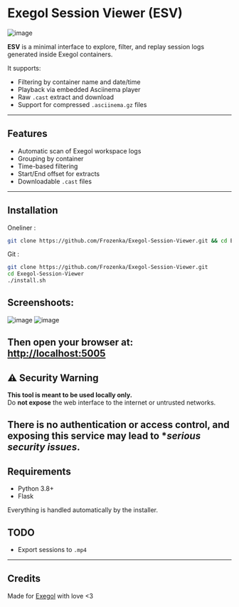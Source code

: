  
# Exegol Session Viewer (ESV)

![image](https://github.com/user-attachments/assets/ff03d2c2-e9a9-40ad-bb45-44243ae4326a)

**ESV** is a minimal interface to explore, filter, and replay session logs generated inside Exegol containers.

It supports:
- Filtering by container name and date/time
- Playback via embedded Asciinema player
- Raw `.cast` extract and download
- Support for compressed `.asciinema.gz` files

---

## Features

- Automatic scan of Exegol workspace logs
- Grouping by container
- Time-based filtering
- Start/End offset for extracts
- Downloadable `.cast` files

---

## Installation
Oneliner :
```bash
git clone https://github.com/Frozenka/Exegol-Session-Viewer.git && cd Exegol-Session-Viewer && bash install.sh
```
Git :
```bash
git clone https://github.com/Frozenka/Exegol-Session-Viewer.git
cd Exegol-Session-Viewer
./install.sh
```

## Screenshoots:
![image](https://github.com/user-attachments/assets/6bb6c9af-14d0-49dd-9b9a-f393831b1536)
![image](https://github.com/user-attachments/assets/fdc4dabd-0294-4cf6-825c-bcd7c55126d8)


Then open your browser at: [http://localhost:5005](http://localhost:5005)
---

## ⚠️ Security Warning

**This tool is meant to be used locally only.**  
Do **not expose** the web interface to the internet or untrusted networks.

There is **no authentication or access control**, and exposing this service may lead to **serious security issues*.
---
 
## Requirements

- Python 3.8+
- Flask

Everything is handled automatically by the installer.

## TODO

- Export sessions to `.mp4`

---

## Credits

Made for [Exegol](https://exegol.com) with love <3
